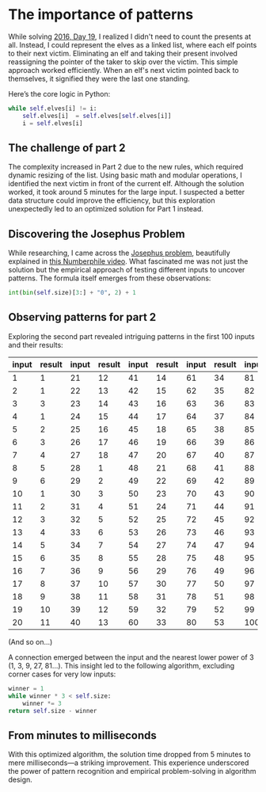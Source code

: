 # The importance of patterns

While solving [2016, Day 19](https://adventofcode.com/2016/day/19), I realized I didn't need to count the presents at all. Instead, I could represent the elves as a linked list, where each elf points to their next victim. Eliminating an elf and taking their present involved reassigning the pointer of the taker to skip over the victim. This simple approach worked efficiently. When an elf's next victim pointed back to themselves, it signified they were the last one standing.

Here’s the core logic in Python:

```python
while self.elves[i] != i:
    self.elves[i]  = self.elves[self.elves[i]]
    i = self.elves[i]
```

## The challenge of part 2

The complexity increased in Part 2 due to the new rules, which required dynamic resizing of the list. Using basic math and modular operations, I identified the next victim in front of the current elf. Although the solution worked, it took around 5 minutes for the large input. I suspected a better data structure could improve the efficiency, but this exploration unexpectedly led to an optimized solution for Part 1 instead.

## Discovering the Josephus Problem

While researching, I came across the [Josephus problem](https://en.wikipedia.org/wiki/Josephus_problem), beautifully explained in [this Numberphile video](https://www.youtube.com/watch?v=uCsD3ZGzMgE). What fascinated me was not just the solution but the empirical approach of testing different inputs to uncover patterns. The formula itself emerges from these observations:

```python
int(bin(self.size)[3:] + "0", 2) + 1
```

## Observing patterns for part 2

Exploring the second part revealed intriguing patterns in the first 100 inputs and their results:

| input | result | input | result | input | result | input | result | input | result |
|-------|--------|-------|--------|-------|--------|-------|--------|-------|--------|
|  1    |  1     |  21   |  12    |  41   |  14    |  61   |  34    |  81   |  54    |
|  2    |  1     |  22   |  13    |  42   |  15    |  62   |  35    |  82   |  1     |
|  3    |  3     |  23   |  14    |  43   |  16    |  63   |  36    |  83   |  2     |
|  4    |  1     |  24   |  15    |  44   |  17    |  64   |  37    |  84   |  3     |
|  5    |  2     |  25   |  16    |  45   |  18    |  65   |  38    |  85   |  4     |
|  6    |  3     |  26   |  17    |  46   |  19    |  66   |  39    |  86   |  5     |
|  7    |  4     |  27   |  18    |  47   |  20    |  67   |  40    |  87   |  6     |
|  8    |  5     |  28   |  1     |  48   |  21    |  68   |  41    |  88   |  7     |
|  9    |  6     |  29   |  2     |  49   |  22    |  69   |  42    |  89   |  8     |
|  10   |  1     |  30   |  3     |  50   |  23    |  70   |  43    |  90   |  9     |
|  11   |  2     |  31   |  4     |  51   |  24    |  71   |  44    |  91   |  10    |
|  12   |  3     |  32   |  5     |  52   |  25    |  72   |  45    |  92   |  11    |
|  13   |  4     |  33   |  6     |  53   |  26    |  73   |  46    |  93   |  12    |
|  14   |  5     |  34   |  7     |  54   |  27    |  74   |  47    |  94   |  13    |
|  15   |  6     |  35   |  8     |  55   |  28    |  75   |  48    |  95   |  14    |
|  16   |  7     |  36   |  9     |  56   |  29    |  76   |  49    |  96   |  15    |
|  17   |  8     |  37   |  10    |  57   |  30    |  77   |  50    |  97   |  16    |
|  18   |  9     |  38   |  11    |  58   |  31    |  78   |  51    |  98   |  17    |
|  19   |  10    |  39   |  12    |  59   |  32    |  79   |  52    |  99   |  18    |
|  20   |  11    |  40   |  13    |  60   |  33    |  80   |  53    |  100  |  19    |

(And so on...)

A connection emerged between the input and the nearest lower power of 3 (1, 3, 9, 27, 81...). This insight led to the following algorithm, excluding corner cases for very low inputs:

```python
winner = 1
while winner * 3 < self.size:
    winner *= 3
return self.size - winner
```

## From minutes to milliseconds

With this optimized algorithm, the solution time dropped from 5 minutes to mere milliseconds—a striking improvement. This experience underscored the power of pattern recognition and empirical problem-solving in algorithm design.
